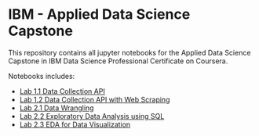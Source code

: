# IBM - Applied Data Science Capstone
This repository contains all jupyter notebooks for the Applied Data Science Capstone in IBM Data Science Professional Certificate on Coursera.

Notebooks includes:
- [Lab 1.1 Data Collection API](Lab%201.1%20Data%20Collection%20API.ipynb)
- [Lab 1.2 Data Collection API with Web Scraping](Lab%201.2%20Data%20Collection%20API%20with%20Web%20Scraping.ipynb)
- [Lab 2.1 Data Wrangling](Lab%202.1%20Data%20Wrangling.ipynb)
- [Lab 2.2 Exploratory Data Analysis using SQL](Lab%202.2%20Exploratory%20Data%20Analysis%20using%20SQL.ipynb)
- [Lab 2.3 EDA for Data Visualization](Lab%202.3%20EDA%20for%20Data%20Visualization.ipynb)
